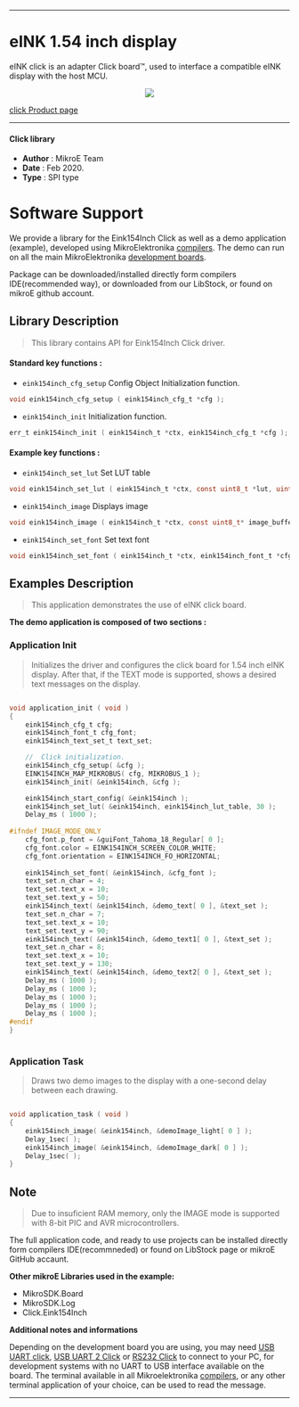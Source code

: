 
---
# eINK 1.54 inch display

eINK click is an adapter Click board™, used to interface a compatible eINK display with the host MCU.

<p align="center">
  <img src="https://download.mikroe.com/images/click_for_ide/eink_click_bundle154inch.png">
</p>

[click Product page](https://www.mikroe.com/e-paper-bundle-1)

---

#### Click library 

- **Author**        : MikroE Team
- **Date**          : Feb 2020.
- **Type**          : SPI type


# Software Support

We provide a library for the Eink154Inch Click 
as well as a demo application (example), developed using MikroElektronika 
[compilers](https://shop.mikroe.com/compilers). 
The demo can run on all the main MikroElektronika [development boards](https://shop.mikroe.com/development-boards).

Package can be downloaded/installed directly form compilers IDE(recommended way), or downloaded from our LibStock, or found on mikroE github account. 

## Library Description

> This library contains API for Eink154Inch Click driver.

#### Standard key functions :

- `eink154inch_cfg_setup` Config Object Initialization function.
```c
void eink154inch_cfg_setup ( eink154inch_cfg_t *cfg ); 
```

- `eink154inch_init` Initialization function.
```c
err_t eink154inch_init ( eink154inch_t *ctx, eink154inch_cfg_t *cfg );
```

#### Example key functions :

- `eink154inch_set_lut` Set LUT table
```c
void eink154inch_set_lut ( eink154inch_t *ctx, const uint8_t *lut, uint8_t n_bytes );
```

- `eink154inch_image` Displays image
```c
void eink154inch_image ( eink154inch_t *ctx, const uint8_t* image_buffer );
```

- `eink154inch_set_font` Set text font
```c
void eink154inch_set_font ( eink154inch_t *ctx, eink154inch_font_t *cfg_font );
```

## Examples Description

> This application demonstrates the use of eINK click board.

**The demo application is composed of two sections :**

### Application Init 

> Initializes the driver and configures the click board for 1.54 inch eINK display.
> After that, if the TEXT mode is supported, shows a desired text messages on the display.

```c

void application_init ( void )
{
    eink154inch_cfg_t cfg;   
    eink154inch_font_t cfg_font;
    eink154inch_text_set_t text_set;

    //  Click initialization.
    eink154inch_cfg_setup( &cfg );
    EINK154INCH_MAP_MIKROBUS( cfg, MIKROBUS_1 );
    eink154inch_init( &eink154inch, &cfg );

    eink154inch_start_config( &eink154inch );
    eink154inch_set_lut( &eink154inch, eink154inch_lut_table, 30 );
    Delay_ms ( 1000 );
    
#ifndef IMAGE_MODE_ONLY
    cfg_font.p_font = &guiFont_Tahoma_18_Regular[ 0 ];
    cfg_font.color = EINK154INCH_SCREEN_COLOR_WHITE;
    cfg_font.orientation = EINK154INCH_FO_HORIZONTAL;  
    
    eink154inch_set_font( &eink154inch, &cfg_font );
    text_set.n_char = 4;
    text_set.text_x = 10;
    text_set.text_y = 50;
    eink154inch_text( &eink154inch, &demo_text[ 0 ], &text_set );
    text_set.n_char = 7;
    text_set.text_x = 10;
    text_set.text_y = 90;
    eink154inch_text( &eink154inch, &demo_text1[ 0 ], &text_set );
    text_set.n_char = 8;
    text_set.text_x = 10;
    text_set.text_y = 130;
    eink154inch_text( &eink154inch, &demo_text2[ 0 ], &text_set ); 
    Delay_ms ( 1000 );
    Delay_ms ( 1000 );
    Delay_ms ( 1000 );
    Delay_ms ( 1000 );
    Delay_ms ( 1000 );
#endif
}
  
```

### Application Task

> Draws two demo images to the display with a one-second delay between each drawing.

```c

void application_task ( void )
{
    eink154inch_image( &eink154inch, &demoImage_light[ 0 ] );
    Delay_1sec( );
    eink154inch_image( &eink154inch, &demoImage_dark[ 0 ] );
    Delay_1sec( );
}

```

## Note

> Due to insuficient RAM memory, only the IMAGE mode is supported with 8-bit PIC and AVR microcontrollers.

The full application code, and ready to use projects can be  installed directly form compilers IDE(recommneded) or found on LibStock page or mikroE GitHub accaunt.

**Other mikroE Libraries used in the example:** 

- MikroSDK.Board
- MikroSDK.Log
- Click.Eink154Inch

**Additional notes and informations**

Depending on the development board you are using, you may need 
[USB UART click](https://shop.mikroe.com/usb-uart-click), 
[USB UART 2 Click](https://shop.mikroe.com/usb-uart-2-click) or 
[RS232 Click](https://shop.mikroe.com/rs232-click) to connect to your PC, for 
development systems with no UART to USB interface available on the board. The 
terminal available in all Mikroelektronika 
[compilers](https://shop.mikroe.com/compilers), or any other terminal application 
of your choice, can be used to read the message.



---
